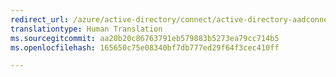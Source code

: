 ```yaml
---
redirect_url: /azure/active-directory/connect/active-directory-aadconnect-federation-management
translationtype: Human Translation
ms.sourcegitcommit: aa20b20c86763791eb579883b5273ea79cc714b5
ms.openlocfilehash: 165650c75e08340bf7db777ed29f64f3cec410ff

---
```




<!--HONumber=Feb17_HO3-->


